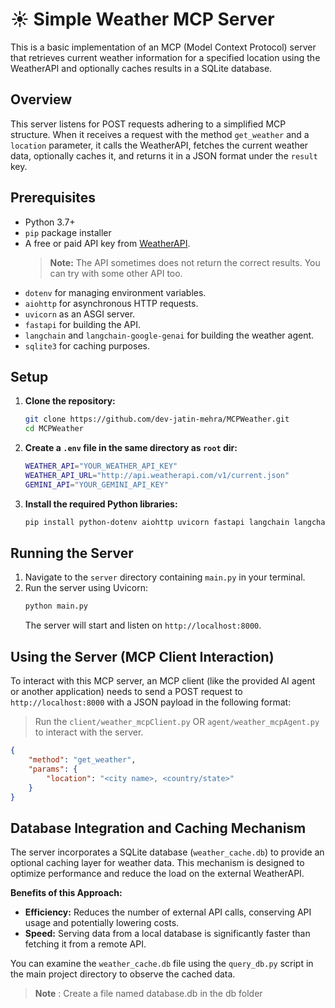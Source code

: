 # ☀️ Simple Weather MCP Server

This is a basic implementation of an MCP (Model Context Protocol) server that retrieves current weather information for a specified location using the WeatherAPI and optionally caches results in a SQLite database.

## Overview

This server listens for POST requests adhering to a simplified MCP structure. When it receives a request with the method `get_weather` and a `location` parameter, it calls the WeatherAPI, fetches the current weather data, optionally caches it, and returns it in a JSON format under the `result` key.

## Prerequisites

- Python 3.7+
- `pip` package installer
- A free or paid API key from [WeatherAPI](https://www.weatherapi.com/).
  > **Note:** The API sometimes does not return the correct results. You can try with some other API too.
- `dotenv` for managing environment variables.
- `aiohttp` for asynchronous HTTP requests.
- `uvicorn` as an ASGI server.
- `fastapi` for building the API.
- `langchain` and `langchain-google-genai` for building the weather agent.
- `sqlite3` for caching purposes. 

## Setup

1.  **Clone the repository:**

    ```bash
    git clone https://github.com/dev-jatin-mehra/MCPWeather.git
    cd MCPWeather
    ```

2.  **Create a `.env` file in the same directory as `root` dir:**

    ```bash
    WEATHER_API="YOUR_WEATHER_API_KEY"
    WEATHER_API_URL="http://api.weatherapi.com/v1/current.json"
    GEMINI_API="YOUR_GEMINI_API_KEY"
    ```

3.  **Install the required Python libraries:**
    ```bash
    pip install python-dotenv aiohttp uvicorn fastapi langchain langchain-google-genai requests
    ```

## Running the Server

1.  Navigate to the `server` directory containing `main.py` in your terminal.
2.  Run the server using Uvicorn:
    ```bash
    python main.py
    ```
    The server will start and listen on `http://localhost:8000`.

## Using the Server (MCP Client Interaction)

To interact with this MCP server, an MCP client (like the provided AI agent or another application) needs to send a POST request to `http://localhost:8000` with a JSON payload in the following format:

> Run the `client/weather_mcpClient.py` OR `agent/weather_mcpAgent.py` to interact with the server.

```json
{
    "method": "get_weather",
    "params": {
        "location": "<city name>, <country/state>"
    }
}
```
## Database Integration and Caching Mechanism

The server incorporates a SQLite database (`weather_cache.db`) to provide an optional caching layer for weather data. This mechanism is designed to optimize performance and reduce the load on the external WeatherAPI.

**Benefits of this Approach:**

* **Efficiency:** Reduces the number of external API calls, conserving API usage and potentially lowering costs.
* **Speed:** Serving data from a local database is significantly faster than fetching it from a remote API.

You can examine the `weather_cache.db` file using the `query_db.py` script in the main project directory to observe the cached data.

> **Note** : Create a file named database.db in the db folder